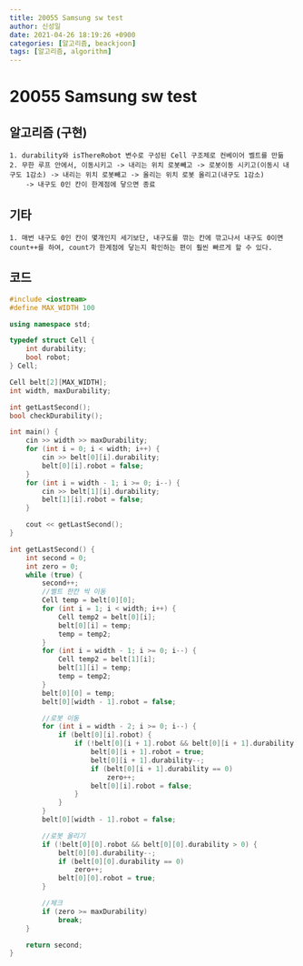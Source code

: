 ```yaml
---
title: 20055 Samsung sw test
author: 신성일
date: 2021-04-26 18:19:26 +0900
categories: [알고리즘, beackjoon]
tags: [알고리즘, algorithm]
---
```


# 20055 Samsung sw test

## 알고리즘 (구현)

    1. durability와 isThereRobot 변수로 구성된 Cell 구조체로 컨베이어 벨트를 만듦
    2. 무한 루프 안에서, 이동시키고 -> 내리는 위치 로봇빼고 -> 로봇이동 시키고(이동시 내구도 1감소) -> 내리는 위치 로봇빼고 -> 올리는 위치 로봇 올리고(내구도 1감소)
    	-> 내구도 0인 칸이 한계점에 닿으면 종료

## 기타

    1. 매번 내구도 0인 칸이 몇개인지 세기보단, 내구도를 깎는 칸에 깎고나서 내구도 0이면 count++를 하여, count가 한계점에 닿는지 확인하는 편이 훨씬 빠르게 할 수 있다.

## 코드

```cpp
#include <iostream>
#define MAX_WIDTH 100

using namespace std;

typedef struct Cell {
	int durability;
	bool robot;
} Cell;

Cell belt[2][MAX_WIDTH];
int width, maxDurability;

int getLastSecond();
bool checkDurability();

int main() {
	cin >> width >> maxDurability;
	for (int i = 0; i < width; i++) {
		cin >> belt[0][i].durability;
		belt[0][i].robot = false;
	}
	for (int i = width - 1; i >= 0; i--) {
		cin >> belt[1][i].durability;
		belt[1][i].robot = false;
	}

	cout << getLastSecond();
}

int getLastSecond() {
	int second = 0;
	int zero = 0;
	while (true) {
		second++;
		//벨트 한칸 씩 이동
		Cell temp = belt[0][0];
		for (int i = 1; i < width; i++) {
			Cell temp2 = belt[0][i];
			belt[0][i] = temp;
			temp = temp2;
		}
		for (int i = width - 1; i >= 0; i--) {
			Cell temp2 = belt[1][i];
			belt[1][i] = temp;
			temp = temp2;
		}
		belt[0][0] = temp;
		belt[0][width - 1].robot = false;

		//로봇 이동
		for (int i = width - 2; i >= 0; i--) {
			if (belt[0][i].robot) {
				if (!belt[0][i + 1].robot && belt[0][i + 1].durability > 0) {
					belt[0][i + 1].robot = true;
					belt[0][i + 1].durability--;
					if (belt[0][i + 1].durability == 0)
						zero++;
					belt[0][i].robot = false;
				}
			}
		}
		belt[0][width - 1].robot = false;

		//로봇 올리기
		if (!belt[0][0].robot && belt[0][0].durability > 0) {
			belt[0][0].durability--;
			if (belt[0][0].durability == 0)
				zero++;
			belt[0][0].robot = true;
		}

		//체크
		if (zero >= maxDurability)
			break;
	}

	return second;
}
```
